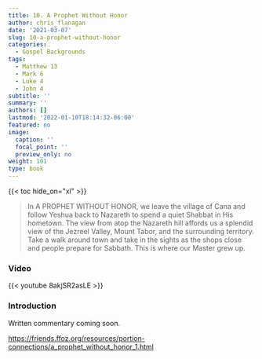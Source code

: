 ```yaml
---
title: 10. A Prophet Without Honor
author: chris_flanagan
date: '2021-03-07'
slug: 10-a-prophet-without-honor
categories:
  - Gospel Backgrounds
tags:
  - Matthew 13
  - Mark 6
  - Luke 4
  - John 4
subtitle: ''
summary: ''
authors: []
lastmod: '2022-01-10T18:14:32-06:00'
featured: no
image:
  caption: ''
  focal_point: ''
  preview_only: no
weight: 101
type: book
---
```


{{< toc hide_on="xl" >}}

> In A PROPHET WITHOUT HONOR, we leave the village of Cana and follow Yeshua back to Nazareth to spend a quiet Shabbat in His hometown. The view from atop the Nazareth hill affords us a splendid view of the Jezreel Valley, Mount Tabor, and the surrounding territory. Take a walk around town and take in the sights as the shops close and people prepare for Sabbath. This is where our Master grew up.

### Video

{{< youtube 8akjSR2asLE >}}



### Introduction 

Written commentary coming soon.

https://friends.ffoz.org/resources/portion-connections/a_prophet_without_honor_1.html
